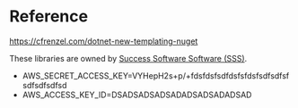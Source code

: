 # Reference
https://cfrenzel.com/dotnet-new-templating-nuget

These libraries are owned by [Success Software Software (SSS)](https://successsoftware.global).

- AWS_SECRET_ACCESS_KEY=VYHepH2s+p/+fdsfdsfsdfdsfsfdsfsdfsdfsfsdfsdfsdfsd
- AWS_ACCESS_KEY_ID=DSADSADSADSADADSADSADADSAD
